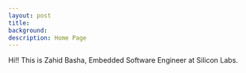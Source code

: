 ```yaml
---
layout: post
title: 
background: 
description: Home Page
---
```



<p>
	Hi!! This is Zahid Basha, Embedded Software Engineer at Silicon Labs.
</p>

